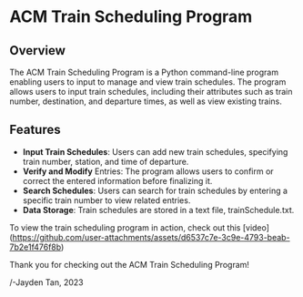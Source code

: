 # ACM Train Scheduling Program
## Overview
The ACM Train Scheduling Program is a Python command-line program enabling users to input to manage and view train schedules. The program allows users to input train schedules, including their attributes such as train number, destination, and departure times, as well as view existing trains. 

## Features
* **Input Train Schedules**: Users can add new train schedules, specifying train number, station, and time of departure.
* **Verify and Modify** Entries: The program allows users to confirm or correct the entered information before finalizing it.
* **Search Schedules**: Users can search for train schedules by entering a specific train number to view related entries.
* **Data Storage**: Train schedules are stored in a text file, trainSchedule.txt.

To view the train scheduling program in action, check out this [video] (https://github.com/user-attachments/assets/d6537c7e-3c9e-4793-beab-7b2e1f476f8b)

Thank you for checking out the ACM Train Scheduling Program!

/-Jayden Tan, 2023


